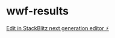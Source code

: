 # wwf-results

[Edit in StackBlitz next generation editor ⚡️](https://stackblitz.com/~/github.com/mohnishbahal/wwf-results)